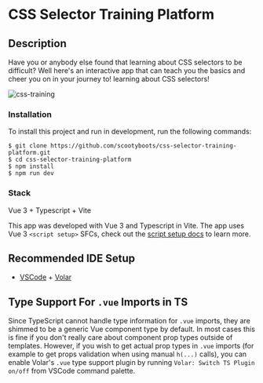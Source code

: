 # CSS Selector Training Platform

## Description

Have you or anybody else found that learning about CSS selectors to be difficult? Well here's an interactive app that can teach you the basics and cheer you on in your journey to!
 learning about CSS selectors!
 
![css-training](https://user-images.githubusercontent.com/6701630/163525037-7455e453-828d-4863-bed6-76a3200365c9.gif)

### Installation

To install this project and run in development, run the following commands:

```
$ git clone https://github.com/scootyboots/css-selector-training-platform.git
$ cd css-selector-training-platform
$ npm install
$ npm run dev
```

### Stack

Vue 3 + Typescript + Vite

This app was developed with Vue 3 and Typescript in Vite. The app uses Vue 3 `<script setup>` SFCs, check out the [script setup docs](https://v3.vuejs.org/api/sfc-script-setup.html#sfc-script-setup) to learn more.

## Recommended IDE Setup

- [VSCode](https://code.visualstudio.com/) + [Volar](https://marketplace.visualstudio.com/items?itemName=johnsoncodehk.volar)

## Type Support For `.vue` Imports in TS

Since TypeScript cannot handle type information for `.vue` imports, they are shimmed to be a generic Vue component type by default. In most cases this is fine if you don't really care about component prop types outside of templates. However, if you wish to get actual prop types in `.vue` imports (for example to get props validation when using manual `h(...)` calls), you can enable Volar's `.vue` type support plugin by running `Volar: Switch TS Plugin on/off` from VSCode command palette.
